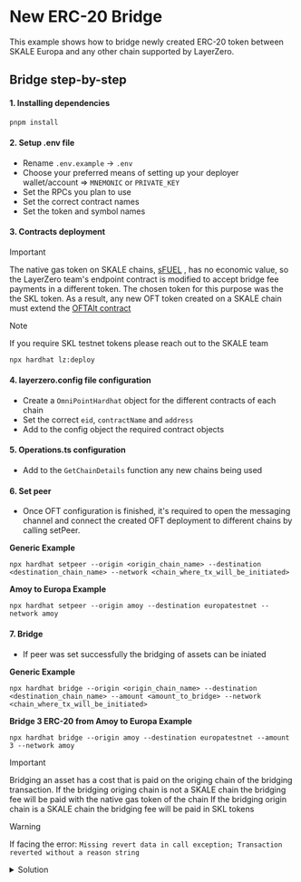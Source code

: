 # New ERC-20 Bridge

This example shows how to bridge newly created ERC-20 token between SKALE Europa and any other chain supported by LayerZero.

## Bridge step-by-step

#### 1. Installing dependencies

```bash
pnpm install
```

#### 2. Setup .env file

- Rename `.env.example` -> `.env`
- Choose your preferred means of setting up your deployer wallet/account => `MNEMONIC` or `PRIVATE_KEY`
- Set the RPCs you plan to use
- Set the correct contract names
- Set the token and symbol names

#### 3. Contracts deployment

> [!IMPORTANT] 
> The native gas token on SKALE chains, [sFUEL](https://docs.skale.space/learn/beginner/skale-chain-gas) , has no economic value, so the LayerZero team's endpoint contract is modified to accept bridge fee payments in a different token. The chosen token for this purpose was the the SKL token. As a result, any new OFT token created on a SKALE chain must extend the [OFTAlt contract](https://docs.layerzero.network/v2/developers/evm/oft/oft-patterns-extensions#oft-alt)

> [!NOTE]  
> If you require SKL testnet tokens please reach out to the SKALE team

```bash
npx hardhat lz:deploy
```

#### 4. layerzero.config file configuration

- Create a `OmniPointHardhat` object for the different contracts of each chain
- Set the correct `eid`, `contractName` and `address`
- Add to the config object the required contract objects

#### 5. Operations.ts configuration

- Add to the `GetChainDetails` function any new chains being used 

#### 6. Set peer

- Once OFT configuration is finished, it's required to open the messaging channel and connect the created OFT deployment to different chains by calling setPeer.

**Generic Example**
```
npx hardhat setpeer --origin <origin_chain_name> --destination <destination_chain_name> --network <chain_where_tx_will_be_initiated>
```
**Amoy to Europa Example**
```
npx hardhat setpeer --origin amoy --destination europatestnet --network amoy  
``` 

#### 7. Bridge 

- If peer was set successfully the bridging of assets can be iniated

**Generic Example**
```
npx hardhat bridge --origin <origin_chain_name> --destination <destination_chain_name> --amount <amount_to_bridge> --network <chain_where_tx_will_be_initiated>
```

**Bridge 3 ERC-20 from Amoy to Europa Example**
```
npx hardhat bridge --origin amoy --destination europatestnet --amount 3 --network amoy
```

> [!IMPORTANT] 
> Bridging an asset has a cost that is paid on the origing chain of the bridging transaction. 
> If the bridging origing chain is not a SKALE chain the bridging fee will be paid with the native gas token of the chain
> If the bridging origin chain is a SKALE chain the bridging fee will be paid in SKL tokens 


> [!WARNING]  
> If facing the error: `Missing revert data in call exception; Transaction reverted without a reason string`
> <details><summary> Solution</summary> 
> 
> 1. Check the required [LayerZero DVNs](https://docs.layerzero.network/v2/developers/evm/technical-reference/dvn-addresses)
> 1. Set the correct connections and DVNs on the `const config: OAppOmniGraphHardhat` object  
> 2. Run the command:  
> ```bash
> npx hardhat lz:oapp:wire --oapp-config layerzero.config.ts --safe
> ```
> </details>


